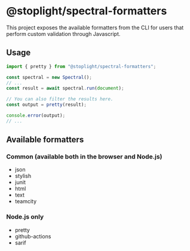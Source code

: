 # @stoplight/spectral-formatters

This project exposes the available formatters from the CLI for users that perform custom validation through Javascript.

## Usage

```ts
import { pretty } from "@stoplight/spectral-formatters";

const spectral = new Spectral();
// ...
const result = await spectral.run(document);

// You can also filter the results here.
const output = pretty(result);

console.error(output);
// ...
```

## Available formatters

### Common (available both in the browser and Node.js)

- json
- stylish
- junit
- html
- text
- teamcity

### Node.js only

- pretty
- github-actions
- sarif
